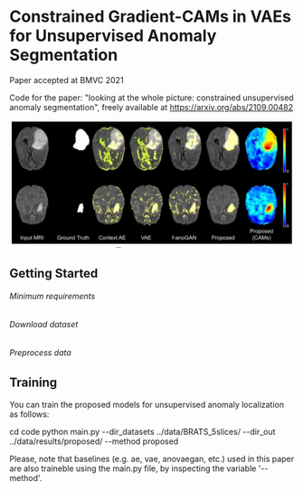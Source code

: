 # Constrained Gradient-CAMs in VAEs for Unsupervised Anomaly Segmentation
Paper accepted at BMVC 2021

Code for the paper: "looking at the whole picture: constrained unsupervised anomaly segmentation", freely available at
https://arxiv.org/abs/2109.00482

![This is an image](https://github.com/cvblab/anomaly_localization_vae_gcams/blob/main/figures/brats19_results_qualitative.png)

## Getting Started

###### Minimum requirements

###### Download dataset

###### Preprocess data

## Training

You can train the proposed models for unsupervised anomaly localization as follows:

cd code
python main.py --dir_datasets ../data/BRATS_5slices/ --dir_out ../data/results/proposed/ --method proposed

Please, note that baselines (e.g. ae, vae, anovaegan, etc.) used in this paper are also traineble using the main.py file, by inspecting the variable '--method'.

